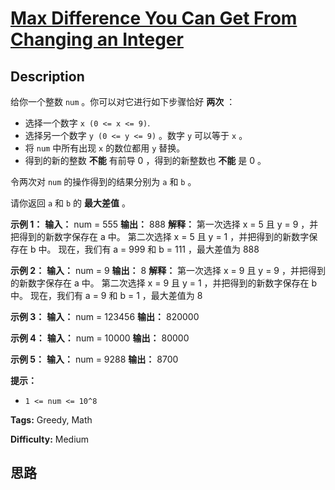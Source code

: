 # [Max Difference You Can Get From Changing an Integer][title]

## Description

给你一个整数 `num` 。你可以对它进行如下步骤恰好 **两次**  ：

  * 选择一个数字 `x (0 <= x <= 9)`.
  * 选择另一个数字 `y (0 <= y <= 9)` 。数字 `y` 可以等于 `x` 。
  * 将 `num` 中所有出现 `x` 的数位都用 `y` 替换。
  * 得到的新的整数 **不能**  有前导 0 ，得到的新整数也 **不能**  是 0 。

令两次对 `num` 的操作得到的结果分别为 `a` 和 `b` 。

请你返回 `a` 和 `b` 的 **最大差值** 。



**示例 1：**
            **输入：** num = 555    **输出：** 888    **解释：** 第一次选择 x = 5 且 y = 9 ，并把得到的新数字保存在 a 中。    第二次选择 x = 5 且 y = 1 ，并把得到的新数字保存在 b 中。    现在，我们有 a = 999 和 b = 111 ，最大差值为 888    

**示例 2：**
            **输入：** num = 9    **输出：** 8    **解释：** 第一次选择 x = 9 且 y = 9 ，并把得到的新数字保存在 a 中。    第二次选择 x = 9 且 y = 1 ，并把得到的新数字保存在 b 中。    现在，我们有 a = 9 和 b = 1 ，最大差值为 8    

**示例 3：**
            **输入：** num = 123456    **输出：** 820000    

**示例 4：**
            **输入：** num = 10000    **输出：** 80000    

**示例 5：**
            **输入：** num = 9288    **输出：** 8700    



**提示：**

  * `1 <= num <= 10^8`


**Tags:** Greedy, Math

**Difficulty:** Medium

## 思路

[title]: https://leetcode-cn.com/problems/max-difference-you-can-get-from-changing-an-integer
